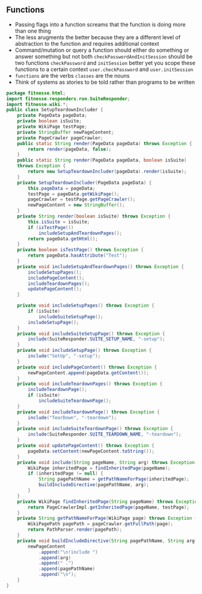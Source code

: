 ## Functions
* Passing flags into a function screams that the function is doing more than one thing 
* The less arugments the better because they are a different level of abstraction to the function and requires additional context 
* Command/mutation or query a function should either do something or answer something but not both `checkPasswordAndInitSession` should be two functions `checkPassword` and `initSession` better yet you scope these functions to a certain context `user.checkPassword` and `user.initSession`
* `functions` are the verbs `classes` are the nouns
* Think of systems as stories to be told rather than programs to be written
```java
package fitnesse.html;
import fitnesse.responders.run.SuiteResponder;
import fitnesse.wiki.*;
public class SetupTeardownIncluder {
    private PageData pageData;
    private boolean isSuite;
    private WikiPage testPage;
    private StringBuffer newPageContent;
    private PageCrawler pageCrawler;
    public static String render(PageData pageData) throws Exception {
        return render(pageData, false);
    }
    public static String render(PageData pageData, boolean isSuite)
    throws Exception {
        return new SetupTeardownIncluder(pageData).render(isSuite);
    }
    private SetupTeardownIncluder(PageData pageData) {
        this.pageData = pageData;
        testPage = pageData.getWikiPage();
        pageCrawler = testPage.getPageCrawler();
        newPageContent = new StringBuffer();
    }
    private String render(boolean isSuite) throws Exception {
        this.isSuite = isSuite;
        if (isTestPage())
            includeSetupAndTeardownPages();
        return pageData.getHtml();
    }
    private boolean isTestPage() throws Exception {
        return pageData.hasAttribute("Test");
    }
    private void includeSetupAndTeardownPages() throws Exception {
        includeSetupPages();
        includePageContent();
        includeTeardownPages();
        updatePageContent();
    }

    private void includeSetupPages() throws Exception {
        if (isSuite)
            includeSuiteSetupPage();
        includeSetupPage();
    }
    private void includeSuiteSetupPage() throws Exception {
        include(SuiteResponder.SUITE_SETUP_NAME, "-setup");
    }
    private void includeSetupPage() throws Exception {
        include("SetUp", "-setup");
    }
    private void includePageContent() throws Exception {
        newPageContent.append(pageData.getContent());
    }
    private void includeTeardownPages() throws Exception {
        includeTeardownPage();
        if (isSuite)
            includeSuiteTeardownPage();
    }
    private void includeTeardownPage() throws Exception {
        include("TearDown", "-teardown");
    }
    private void includeSuiteTeardownPage() throws Exception {
        include(SuiteResponder.SUITE_TEARDOWN_NAME, "-teardown");
    }
    private void updatePageContent() throws Exception {
        pageData.setContent(newPageContent.toString());
    }
    private void include(String pageName, String arg) throws Exception {
        WikiPage inheritedPage = findInheritedPage(pageName);
        if (inheritedPage != null) {
            String pagePathName = getPathNameForPage(inheritedPage);
            buildIncludeDirective(pagePathName, arg);
        }
    }
    private WikiPage findInheritedPage(String pageName) throws Exception {
        return PageCrawlerImpl.getInheritedPage(pageName, testPage);
    }
    private String getPathNameForPage(WikiPage page) throws Exception {
        WikiPagePath pagePath = pageCrawler.getFullPath(page);
        return PathParser.render(pagePath);
    }
    private void buildIncludeDirective(String pagePathName, String arg) {
        newPageContent
            .append("\n!include ")
            .append(arg)
            .append(" .")
            .append(pagePathName)
            .append("\n");
    }
}
 ```
 
